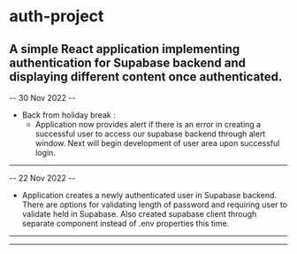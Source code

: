 # auth-project

## A simple React application implementing authentication for Supabase backend and displaying different content once authenticated.

-- 30 Nov 2022 --

- Back from holiday break :
  - Application now provides alert if there is an error in creating a successful user to access our supabase backend through alert window. Next will begin development of user area upon successful login.

---

-- 22 Nov 2022 --

- Application creates a newly authenticated user in Supabase backend. There are options for validating length of password and requiring user to validate held in Supabase. Also created supabase client through separate component instead of .env properties this time.

---

---
